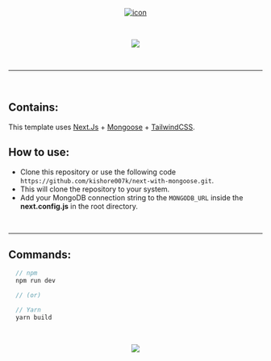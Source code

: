 <p align="center">
  <a href="https://github.com/kishore007k">
    <img src="https://user-images.githubusercontent.com/34863222/130753775-7f5c3274-e203-4eb7-b9d8-e57be393c0df.png" alt="icon" />
  </a>
</p>

<br />

<p align="center">
  <img src="https://user-images.githubusercontent.com/34863222/131228195-bbe6aab7-6937-4618-b522-857a07e6ea9f.png" />
</p>

<br />

---

<br />

## Contains:

This template uses [Next.Js]("https://github.com/vercel/next.js") + [Mongoose]("https://mongoosejs.com/") + [TailwindCSS]("https://tailwindcss.com/").

## How to use:

- Clone this repository or use the following code `https://github.com/kishore007k/next-with-mongoose.git`.
- This will clone the repository to your system.
- Add your MongoDB connection string to the `MONGODB_URL` inside the **next.config.js** in the root directory.

<br />

---

## Commands:

```js
  // npm
  npm run dev

  // (or)

  // Yarn
  yarn build
```

<br />

<p align="center">
  <a href="https://github.com/kishore007k">
    <img src="https://user-images.githubusercontent.com/34863222/131228260-096334c8-c906-44c8-a4f0-cf3af7d49ac0.png" />
  </a>
</p>